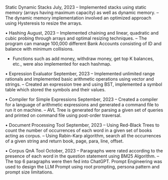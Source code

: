 Static Dynamic Stacks 
July, 2023
– Implemented stacks using static memory (arrays having maximum capacity) as well as dynamic memory.
– The dynamic memory implementation involved an optimized approach using Hysteresis to resize the arrays.


• Hashing 
August, 2023
– Implemented chaining and linear, quadratic and cubic probing through arrays and optimal resizing techniques.
– The program can manage 100,000 different Bank Accounts consisting of ID and balance with minimum collisions.
- Functions such as add money, withdraw money, get top K balances, etc., were also implemented for each hashmap.

  
• Expression Evaluator 
September, 2023
– Implemented unlimited range rationals and implemented basic arithmetic operations using vector and strings.
– Created an expression tree and using BST, implemented a symbol table which stored the symbols and their values.


• Compiler for Simple Expressions 
September, 2023
– Created a compiler for a language of arithmetic expressions and generated a command file to run it on machine.
– AVL Tree is generated for parsing a given set of queries and printed on command file using post-order traversal.


• Document Processing Tool 
September, 2023
– Using Red-Black Trees to count the number of occurrences of each word in a given set of books acting as corpus.
– Using Rabin-Karp algorithm, search all the occurrences of a given string and return book, page, para, line, offset.


• Corpus QnA Tool 
October, 2023
– Paragraphs were rated according to the presence of each word in the question statement using BM25 Algorithm.
– The top 6 paragraphs were then fed into ChatGPT. Prompt Engineering was used to design the LLM Prompt
using root prompting, persona pattern and prompt size limitations.
